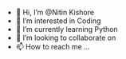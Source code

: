 - 👋 Hi, I’m @Nitin Kishore
- 👀 I’m interested in Coding
- 🌱 I’m currently learning Python
- 💞️ I’m looking to collaborate on 
- 📫 How to reach me ...

<!---
VTU14368/VTU14368 is a ✨ special ✨ repository because its `README.md` (this file) appears on your GitHub profile.
You can click the Preview link to take a look at your changes.
--->
